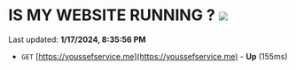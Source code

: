 # IS MY WEBSITE RUNNING ? [![](https://img.shields.io/static/v1?label=Sponsor&message=%E2%9D%A4&logo=GitHub&color=%23fe8e86)](https://github.com/sponsors/<username>)

Last updated: **1/17/2024, 8:35:56 PM**

- `GET` [https://youssefservice.me](https://youssefservice.me) - **Up** (155ms)
